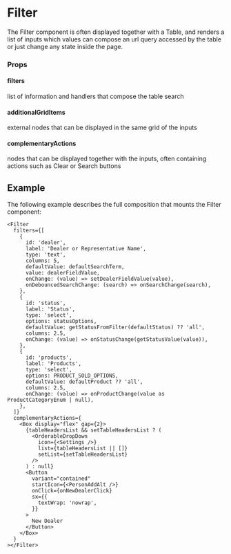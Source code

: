 # Filter

The Filter component is often displayed together with a Table, and renders a list of inputs which values can compose an url query accessed by the table or just change any state inside the page.

### Props

#### filters

list of information and handlers that compose the table search

#### additionalGridItems

external nodes that can be displayed in the same grid of the inputs

#### complementaryActions

nodes that can be displayed together with the inputs, often containing actions such as Clear or Search buttons

## Example

The following example describes the full composition that mounts the Filter component:

```tsx
<Filter
  filters={[
    {
      id: 'dealer',
      label: 'Dealer or Representative Name',
      type: 'text',
      columns: 5,
      defaultValue: defaultSearchTerm,
      value: dealerFieldValue,
      onChange: (value) => setDealerFieldValue(value),
      onDebouncedSearchChange: (search) => onSearchChange(search),
    },
    {
      id: 'status',
      label: 'Status',
      type: 'select',
      options: statusOptions,
      defaultValue: getStatusFromFilter(defaultStatus) ?? 'all',
      columns: 2.5,
      onChange: (value) => onStatusChange(getStatusValue(value)),
    },
    {
      id: 'products',
      label: 'Products',
      type: 'select',
      options: PRODUCT_SOLD_OPTIONS,
      defaultValue: defaultProduct ?? 'all',
      columns: 2.5,
      onChange: (value) => onProductChange(value as ProductCategoryEnum | null),
    },
  ]}
  complementaryActions={
    <Box display="flex" gap={2}>
      {tableHeadersList && setTableHeadersList ? (
        <OrderableDropDown
          icon={<Settings />}
          list={tableHeadersList || []}
          setList={setTableHeadersList}
        />
      ) : null}
      <Button
        variant="contained"
        startIcon={<PersonAddAlt />}
        onClick={onNewDealerClick}
        sx={{
          textWrap: 'nowrap',
        }}
      >
        New Dealer
      </Button>
    </Box>
  }
></Filter>
```
